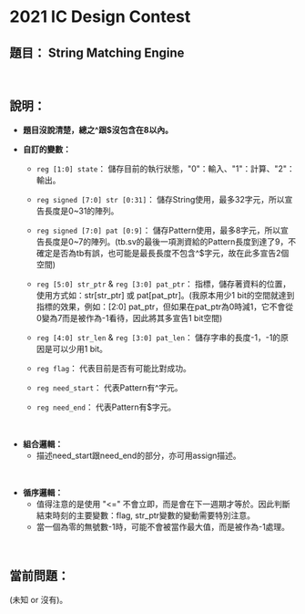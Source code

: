 # 2021 IC Design Contest

## <b>題目：</b> String Matching Engine

<br>


## <b>說明：</b>

- <b>題目沒說清楚，總之^跟$沒包含在8以內。</b>

- <b>自訂的變數：</b>
    - ``` reg [1:0] state ```：
        儲存目前的執行狀態，"0"：輸入、"1"：計算、"2"：輸出。

    - ``` reg signed [7:0] str [0:31] ```：
        儲存String使用，最多32字元，所以宣告長度是0~31的陣列。

    - ``` reg signed [7:0] pat [0:9] ```：
        儲存Pattern使用，最多8字元，所以宣告長度是0~7的陣列。(tb.sv的最後一項測資給的Pattern長度到達了9，不確定是否為tb有誤，也可能是最長長度不包含^$字元，故在此多宣告2個空間)

    - ``` reg [5:0] str_ptr ``` & ``` reg [3:0] pat_ptr ```：
        指標，儲存著資料的位置，使用方式如：str[str_ptr] 或 pat[pat_ptr]。(我原本用少1 bit的空間就達到指標的效果，例如：[2:0] pat_ptr，但如果在pat_ptr為0時減1，它不會從0變為7而是被作為-1看待，因此將其多宣告1 bit空間)

    - ``` reg [4:0] str_len ``` & ``` reg [3:0] pat_len ```：
        儲存字串的長度-1，-1的原因是可以少用1 bit。

    - ``` reg flag ```：
        代表目前是否有可能比對成功。

    - ``` reg need_start ```：
        代表Pattern有^字元。
    
    - ``` reg need_end ```：
        代表Pattern有$字元。

<br>

- <b>組合邏輯：</b>
    - 描述need_start跟need_end的部分，亦可用assign描述。

<br>

- <b>循序邏輯：</b>
    - 值得注意的是使用 "<=" 不會立即，而是會在下一週期才等於。因此判斷結束時刻的主要變數：flag, str_ptr變數的變動需要特別注意。
    - 當一個為零的無號數-1時，可能不會被當作最大值，而是被作為-1處理。

<br>


## <b>當前問題：</b>
(未知 or 沒有)。
